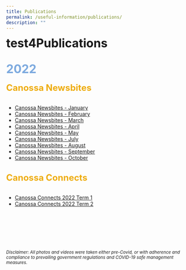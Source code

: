 ```yaml
---
title: Publications
permalink: /useful-information/publications/
description: ""
---
```

<font size="6"><b>test4Publications</b></font>

<br>
<font size=6 color="#7daadf"><b>2022</b></font>
<br><br>
<font size=5 color="#eeac0d"><b>Canossa Newsbites</b></font>
<br><br>

* [Canossa Newsbites - January](/files/Newsbites/Canossa%20Newsbites%20Jan%202022.pdf)<br>
* [Canossa Newsbites - February](/files/Newsbites/Canossa%20Newsbites%20February%202022.pdf)<br>
* [Canossa Newsbites - March](/files/Newsbites/Canossa%20Newsbites%20March%202022.pdf)<br>
* [Canossa Newsbites - April](/files/Newsbites/Canossa%20Newsbites%20April%202022.pdf)<br>
* [Canossa Newsbites - May](/files/Newsbites/Canossa%20Newsbites%20May%202022.pdf)<br>
* [Canossa Newsbites - July](/files/Newsbites/Canossa%20Newsbites%20July%202022.pdf)<br>
* [Canossa Newsbites - August](/files/Newsbites/Canossa%20Newsbites%20August%202022.pdf)<br>
* [Canossa Newsbites - September](/files/Newsbites/Canossa%20Newsbites%20September%202022.pdf)<br>
* [Canossa Newsbites - October ](/files/Newsbites/Canossa%20Newsbites%20-%20October%202022.pdf)<br><br>

<font size=5 color="#eeac0d"><b>Canossa Connects</b></font>
<br><br>

* [Canossa Connects 2022 Term 1](/files/Canossa%20Connects%202022%20Term%201.pdf)<br>
* [Canossa Connects 2022 Term 2](/files/Canossa%20Connects%202022%20Term%202-compressed.pdf)<br>



<br><br><br><br><br><br>
<sup><em>Disclaimer: All photos and videos were taken either pre-Covid, or with adherence and compliance to prevailing government regulations and COVID-19 safe management measures.</em></sup>